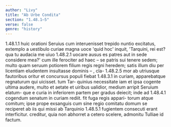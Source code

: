 ```yaml
---
author: "Livy"
title: "Ab Urbe Condita"
section: "1.48.1–5"
verse: false
genre: "history"
---
```


1.48.1.1
huic orationi Seruius cum interuenisset trepido nuntio
excitatus, extemplo a uestibulo curiae magna uoce 'quid
hoc' inquit, 'Tarquini, rei est? qua tu audacia me uiuo
1.48.2.1
uocare ausus es patres aut in sede considere mea?' cum
ille ferociter ad haec – se patris sui tenere sedem; multo
quam seruum potiorem filium regis regni heredem; satis
illum diu per licentiam eludentem insultasse dominis – , cla-
1.48.2.5
mor ab utriusque fautoribus oritur et concursus populi fiebat
1.48.3.1
in curiam, apparebatque regnaturum qui uicisset. tum Tar-
quinius necessitate iam et ipsa cogente ultima audere, multo
et aetate et uiribus ualidior, medium arripit Seruium elatum-
que e curia in inferiorem partem per gradus deiecit; inde ad
1.48.4.1
cogendum senatum in curiam rediit. fit fuga regis appari-
torum atque comitum; ipse prope exsanguis cum sine regio
comitatu domum se reciperet ab iis qui missi ab Tarquinio
1.48.5.1
fugientem consecuti erant interficitur. creditur, quia non
abhorret a cetero scelere, admonitu Tulliae id factum.